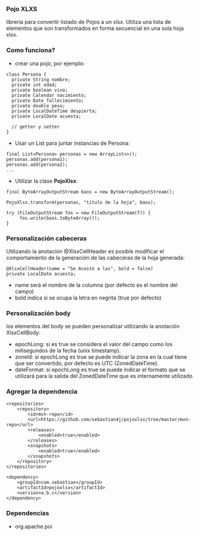 ### Pojo XLXS

librería para convertir listado de Pojos a un xlsx. Utiliza una lista de elementos que son transformados en forma secuencial en una sola hoja xlsx.


### Como funciona?
* crear una pojo, por ejemplo:

```
class Persona {
  private String nombre;
  private int edad;
  private boolean vivo;
  private Calendar nacimiento;
  private Date fallecimiento;
  private double peso;
  private LocalDateTime despierta;
  private LocalDate acuesta;
  
  // getter y setter
}
```
* Usar un List para juntar instancias de Persona:
```
final List<Persona> personas = new ArrayList<>();
personas.add(persona1);
personas.add(persona2);
...
```
 * Utilizar la clase **PojoXlsx**:
 ```
final ByteArrayOutputStream baos = new ByteArrayOutputStream();

PojoXlsx.transform(personas, "título de la hoja", baos);

try (FileOutputStream fos = new FileOutputStream(f)) {
      fos.write(baos.toByteArray());
}
 ```
### Personalización cabeceras
Utilizando la anotación @XlsxCellHeader es posible modificar el comportamiento de la generación de las cabeceras de la hoja generada:
```
@XlsxCellHeader(name = "Se Acostó a las", bold = false)
private LocalDate acuesta;
```
* name será el nombre de la columna (por defecto es el nombre del campo)
* bold indica si se ocupa la letra en negrita (true por defecto)

### Personalización body
los elementos del body se pueden personalizar utilizando la anotación XlsxCellBody:
* epochLong: si es true se considera el valor del campo como los milisegundos de la fecha (unix timestamp).
* zoneId: si epochLong es true se puede indicar la zona en la cual tiene que ser convertido, por defecto es UTC (ZonedDateTime).
* dateFormat: si epochLong es true se puede indicar el formato que se utilizará para la salida del ZonedDateTime que es internamente utilizado.

### Agregar la dependencia
```
<repositories>
    <repository>
        <id>mvn-repo</id>
        <url>https://github.com/sebastian4j/pojoxlsx/tree/master/mvn-repo</url>
        <releases>
            <enabled>true</enabled>
        </releases>
        <snapshots>
            <enabled>true</enabled>
        </snapshots>
    </repository>
</repositories>

<dependency>
    <groupId>com.sebastian</groupId>
    <artifactId>pojoxlsx</artifactId>
    <version>a.b.c</version>
</dependency>
```

### Dependencias
* org.apache.poi